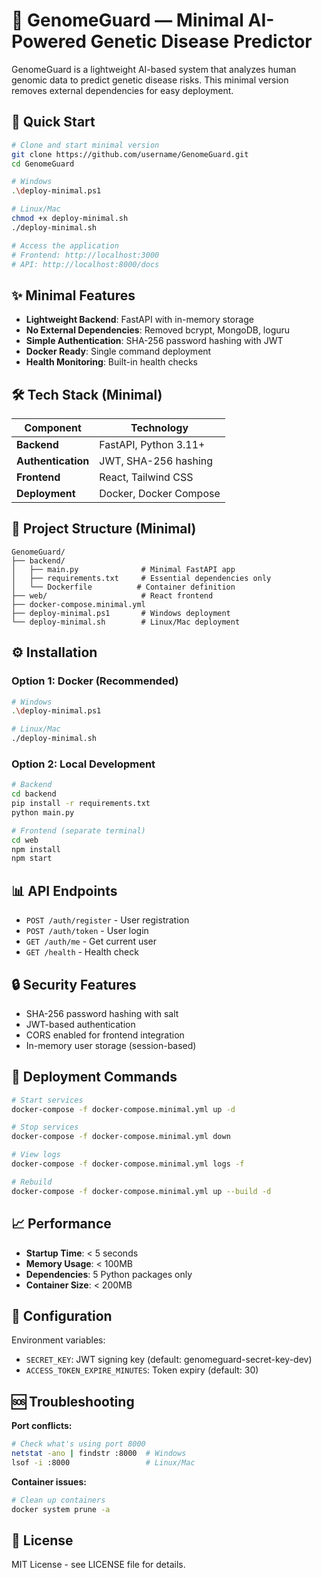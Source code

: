 # 🧬 GenomeGuard — Minimal AI-Powered Genetic Disease Predictor

GenomeGuard is a lightweight AI-based system that analyzes human genomic data to predict genetic disease risks. This minimal version removes external dependencies for easy deployment.

## 🚀 Quick Start

```bash
# Clone and start minimal version
git clone https://github.com/username/GenomeGuard.git
cd GenomeGuard

# Windows
.\deploy-minimal.ps1

# Linux/Mac
chmod +x deploy-minimal.sh
./deploy-minimal.sh

# Access the application
# Frontend: http://localhost:3000
# API: http://localhost:8000/docs
```

## ✨ Minimal Features

- **Lightweight Backend**: FastAPI with in-memory storage
- **No External Dependencies**: Removed bcrypt, MongoDB, loguru
- **Simple Authentication**: SHA-256 password hashing with JWT
- **Docker Ready**: Single command deployment
- **Health Monitoring**: Built-in health checks

## 🛠️ Tech Stack (Minimal)

| Component | Technology |
|-----------|------------|
| **Backend** | FastAPI, Python 3.11+ |
| **Authentication** | JWT, SHA-256 hashing |
| **Frontend** | React, Tailwind CSS |
| **Deployment** | Docker, Docker Compose |

## 📂 Project Structure (Minimal)
```
GenomeGuard/
├── backend/
│   ├── main.py              # Minimal FastAPI app
│   ├── requirements.txt     # Essential dependencies only
│   └── Dockerfile          # Container definition
├── web/                     # React frontend
├── docker-compose.minimal.yml
├── deploy-minimal.ps1       # Windows deployment
└── deploy-minimal.sh        # Linux/Mac deployment
```

## ⚙️ Installation

### Option 1: Docker (Recommended)
```bash
# Windows
.\deploy-minimal.ps1

# Linux/Mac
./deploy-minimal.sh
```

### Option 2: Local Development
```bash
# Backend
cd backend
pip install -r requirements.txt
python main.py

# Frontend (separate terminal)
cd web
npm install
npm start
```

## 📊 API Endpoints

- `POST /auth/register` - User registration
- `POST /auth/token` - User login
- `GET /auth/me` - Get current user
- `GET /health` - Health check

## 🔒 Security Features

- SHA-256 password hashing with salt
- JWT-based authentication
- CORS enabled for frontend integration
- In-memory user storage (session-based)

## 🚀 Deployment Commands

```bash
# Start services
docker-compose -f docker-compose.minimal.yml up -d

# Stop services
docker-compose -f docker-compose.minimal.yml down

# View logs
docker-compose -f docker-compose.minimal.yml logs -f

# Rebuild
docker-compose -f docker-compose.minimal.yml up --build -d
```

## 📈 Performance

- **Startup Time**: < 5 seconds
- **Memory Usage**: < 100MB
- **Dependencies**: 5 Python packages only
- **Container Size**: < 200MB

## 🔧 Configuration

Environment variables:
- `SECRET_KEY`: JWT signing key (default: genomeguard-secret-key-dev)
- `ACCESS_TOKEN_EXPIRE_MINUTES`: Token expiry (default: 30)

## 🆘 Troubleshooting

**Port conflicts:**
```bash
# Check what's using port 8000
netstat -ano | findstr :8000  # Windows
lsof -i :8000                 # Linux/Mac
```

**Container issues:**
```bash
# Clean up containers
docker system prune -a
```

## 📄 License

MIT License - see LICENSE file for details.
